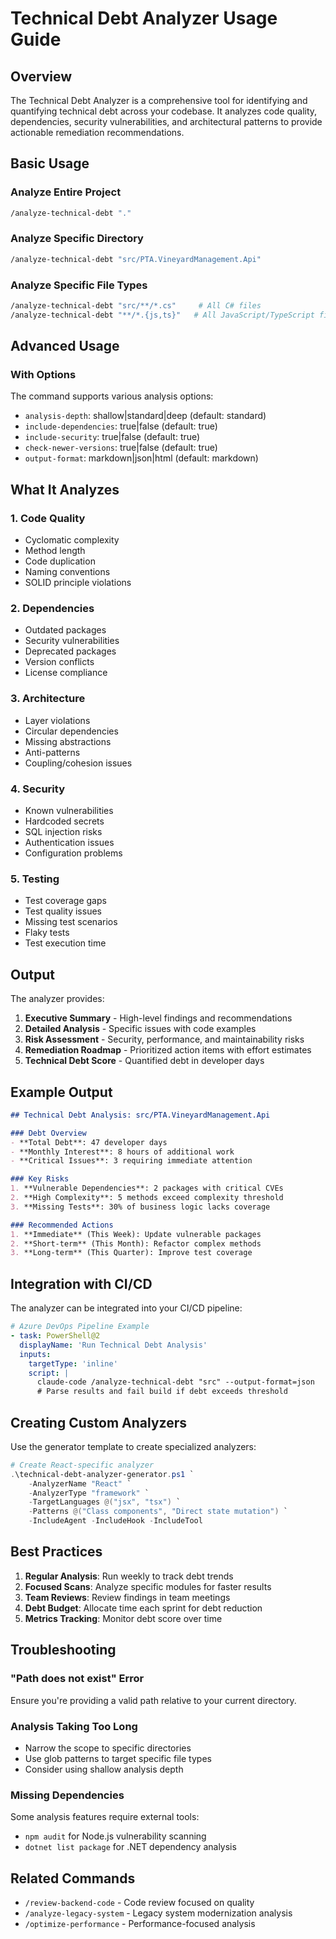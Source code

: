 # Technical Debt Analyzer Usage Guide

## Overview
The Technical Debt Analyzer is a comprehensive tool for identifying and quantifying technical debt across your codebase. It analyzes code quality, dependencies, security vulnerabilities, and architectural patterns to provide actionable remediation recommendations.

## Basic Usage

### Analyze Entire Project
```bash
/analyze-technical-debt "."
```

### Analyze Specific Directory
```bash
/analyze-technical-debt "src/PTA.VineyardManagement.Api"
```

### Analyze Specific File Types
```bash
/analyze-technical-debt "src/**/*.cs"     # All C# files
/analyze-technical-debt "**/*.{js,ts}"   # All JavaScript/TypeScript files
```

## Advanced Usage

### With Options
The command supports various analysis options:
- `analysis-depth`: shallow|standard|deep (default: standard)
- `include-dependencies`: true|false (default: true)
- `include-security`: true|false (default: true)
- `check-newer-versions`: true|false (default: true)
- `output-format`: markdown|json|html (default: markdown)

## What It Analyzes

### 1. Code Quality
- Cyclomatic complexity
- Method length
- Code duplication
- Naming conventions
- SOLID principle violations

### 2. Dependencies
- Outdated packages
- Security vulnerabilities
- Deprecated packages
- Version conflicts
- License compliance

### 3. Architecture
- Layer violations
- Circular dependencies
- Missing abstractions
- Anti-patterns
- Coupling/cohesion issues

### 4. Security
- Known vulnerabilities
- Hardcoded secrets
- SQL injection risks
- Authentication issues
- Configuration problems

### 5. Testing
- Test coverage gaps
- Test quality issues
- Missing test scenarios
- Flaky tests
- Test execution time

## Output

The analyzer provides:
1. **Executive Summary** - High-level findings and recommendations
2. **Detailed Analysis** - Specific issues with code examples
3. **Risk Assessment** - Security, performance, and maintainability risks
4. **Remediation Roadmap** - Prioritized action items with effort estimates
5. **Technical Debt Score** - Quantified debt in developer days

## Example Output

```markdown
## Technical Debt Analysis: src/PTA.VineyardManagement.Api

### Debt Overview
- **Total Debt**: 47 developer days
- **Monthly Interest**: 8 hours of additional work
- **Critical Issues**: 3 requiring immediate attention

### Key Risks
1. **Vulnerable Dependencies**: 2 packages with critical CVEs
2. **High Complexity**: 5 methods exceed complexity threshold
3. **Missing Tests**: 30% of business logic lacks coverage

### Recommended Actions
1. **Immediate** (This Week): Update vulnerable packages
2. **Short-term** (This Month): Refactor complex methods
3. **Long-term** (This Quarter): Improve test coverage
```

## Integration with CI/CD

The analyzer can be integrated into your CI/CD pipeline:

```yaml
# Azure DevOps Pipeline Example
- task: PowerShell@2
  displayName: 'Run Technical Debt Analysis'
  inputs:
    targetType: 'inline'
    script: |
      claude-code /analyze-technical-debt "src" --output-format=json
      # Parse results and fail build if debt exceeds threshold
```

## Creating Custom Analyzers

Use the generator template to create specialized analyzers:

```powershell
# Create React-specific analyzer
.\technical-debt-analyzer-generator.ps1 `
    -AnalyzerName "React" `
    -AnalyzerType "framework" `
    -TargetLanguages @("jsx", "tsx") `
    -Patterns @("Class components", "Direct state mutation") `
    -IncludeAgent -IncludeHook -IncludeTool
```

## Best Practices

1. **Regular Analysis**: Run weekly to track debt trends
2. **Focused Scans**: Analyze specific modules for faster results
3. **Team Reviews**: Review findings in team meetings
4. **Debt Budget**: Allocate time each sprint for debt reduction
5. **Metrics Tracking**: Monitor debt score over time

## Troubleshooting

### "Path does not exist" Error
Ensure you're providing a valid path relative to your current directory.

### Analysis Taking Too Long
- Narrow the scope to specific directories
- Use glob patterns to target specific file types
- Consider using shallow analysis depth

### Missing Dependencies
Some analysis features require external tools:
- `npm audit` for Node.js vulnerability scanning
- `dotnet list package` for .NET dependency analysis

## Related Commands
- `/review-backend-code` - Code review focused on quality
- `/analyze-legacy-system` - Legacy system modernization analysis
- `/optimize-performance` - Performance-focused analysis